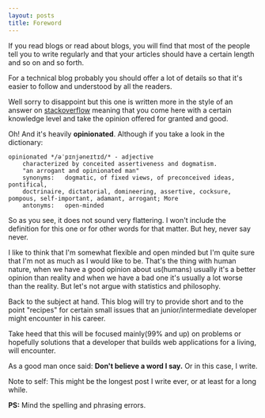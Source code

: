 ```yaml
---
layout: posts
title: Foreword
---
```

If you read blogs or read about blogs, you will find that most of the people
tell you to write regularly and that your articles should have a certain length
and so on and so forth.
<!--more-->
For a technical blog probably you should offer a lot of details so that it's 
easier to follow and understood by all the readers.

Well sorry to disappoint but this one is written more in the style of an answer
on [stackoverflow](https://stackoverflow.com) meaning that you come here with a 
certain knowledge level and take the opinion offered for granted and good.

Oh! And it's heavily **opinionated**. Although if you take a look in the dictionary:

    opinionated */əˈpɪnjəneɪtɪd/* - adjective
        characterized by conceited assertiveness and dogmatism.
        "an arrogant and opinionated man"
        synonyms:	dogmatic, of fixed views, of preconceived ideas, pontifical, 
        doctrinaire, dictatorial, domineering, assertive, cocksure, pompous, self-important, adamant, arrogant; More
        antonyms:	open-minded

So as you see, it does not sound very flattering. I won't include the definition
for this one or for other words for that matter. But hey, never say never.

I like to think that I'm somewhat flexible and open minded but I'm quite sure that
I'm not as much as I would like to be. That's the thing with human nature, when
we have a good opinion about us(humans) usually it's a better opinion than
reality and when we have a bad one it's usually a lot worse than the reality.
But let's not argue with statistics and philosophy.

Back to the subject at hand. This blog will try to provide short and to the point
"recipes" for certain small issues that an junior/intermediate developer might
encounter in his career.

Take heed that this will be focused mainly(99% and up) on problems or hopefully
solutions that a developer that builds web applications for a living, will encounter.

As a good man once said: **Don't believe a word I say.** Or in this case, I write.

Note to self: This might be the longest post I write ever, or at least for a long while.

**PS:** Mind the spelling and phrasing errors.